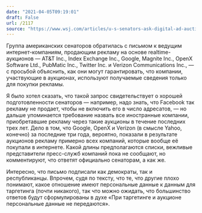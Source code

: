 ```yaml
---
date: "2021-04-05T09:19:01"
draft: False
url: /2117
source: "https://www.wsj.com/articles/u-s-senators-ask-digital-ad-auctioneers-to-name-foreign-clients-amid-national-security-concerns-11617393964?mod=tech\_lead\_pos4"
---
```


Группа американских сенаторов обратилась с письмом к ведущим интернет-компаниям, продающим рекламу на основе realtime-аукционов —  AT&T Inc., Index Exchange Inc., Google, Magnite Inc., OpenX Software Ltd., PubMatic Inc., Twitter Inc. и Verizon Communications Inc., — с просьбой объяснить, как они могут гарантировать, что компании, участвующие в аукционах, используют получаемые сведения только для покупки рекламы. 

Я было хотел сказать, что такой запрос свидетельствует о хорошей подготовленности сенаторов — например, надо знать, что Facebook так рекламу не продает, чтобы не включить его в число адресатов, — но дальше упоминается требование назвать все иностранные компании, приобретавшие рекламу через такие аукционы в течение последних трех лет. Дело в том, что Google, OpenX и Verizon (в смысле Yahoo, конечно) за последние три года, вероятно, показали в результате аукционов рекламу примерно всех компаний, которые вообще её покупали в интернете. Какой длины предполагаются списки, вежливые представители пресс-служб компаний пока не сообщают, но комментируют, что ответят официально сенаторам, а как же.

Интересно, что письмо подписали как демократы, так и республиканцы. Впрочем, судя по тексту, что те, что другие плохо понимают, какое отношение имеют персональные данные к данным для таргетинга (почти никакого), так что можно ожидать, что большинство ответов будут сформулированы в духе «При таргетинге и аукционе персональные данные не передаются».
